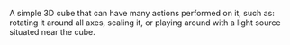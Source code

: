 A simple 3D cube that can have many actions performed on it, such as: rotating it around all axes, scaling it, or playing around with a light source situated near the cube.

